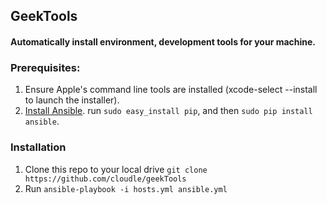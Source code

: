 ## GeekTools

#### Automatically install environment, development tools for your machine.


### Prerequisites:
1. Ensure Apple's command line tools are installed (xcode-select --install to launch the installer).
2. [Install Ansible](https://docs.ansible.com/ansible/latest/installation_guide/intro_installation.html#latest-releases-via-pip). run `sudo easy_install pip`, and then `sudo pip install ansible`.
### Installation
1. Clone this repo to your local drive `git clone https://github.com/cloudle/geekTools`
2. Run `ansible-playbook -i hosts.yml ansible.yml`

